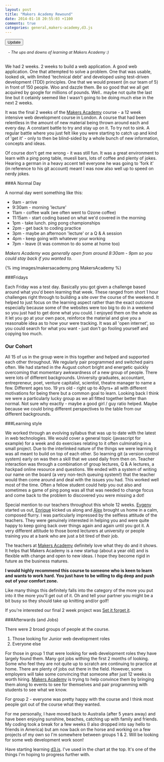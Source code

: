 ```yaml
---
layout: post
title: "Makers Academy Rewound"
date: 2014-01-18 20:55:03 +1100
comments: true
categories: general,makers-academy,d3.js
---
```

<script src="http://d3js.org/d3.v3.min.js"></script>
<script type="text/javascript" src="http://code.jquery.com/jquery-1.7.2.min.js"></script>
<div id="style">              
    

<style type="text/css">
.svg-section {
	background-color: #25383C;
}

text#green {
	fill: white;
	font-size: 12px;
}

text#red {
	fill: white;
	font-size: 12px;
}
.axis path,
.axis line {
  shape-rendering: crispEdges;
}


.x.axis path {
  display: none;
}

.line {
  fill: none;
  stroke: url(#col-gradient);
  stroke-width: 2px;
}

.axis .domain
{
opacity: 0;
}


.tick {
	fill: white;
}

.tick line {
	stroke: white;
}

#weeks {
	font-size: 14px; 
	fill: white;

}

rect {
	opacity: 0.5;
	stroke: grey;
}

.subtitle {
	font-size: 0.9em;
	padding-left: 10px;
}

#option {
	margin-bottom: 15px;
}
</style>
</div>
<div id="option">
    <input name="updateButton" 
                 type="button" 
                value="Update" 
                onclick="redrawLine()" />
</div>
<div id="body">
</div>	

<script type="text/javascript">

function draw() {

$("#body").empty();

var margin = {top: 20, right: 25, bottom: 50, left: 100},
    width = 660 - margin.left - margin.right,
    height = 260 - margin.top - margin.bottom;

// var parseDate = d3.time.format("%d-%b-%y").parse;


var data = [5,8,6,3,6,4,5,8,3,2,3,7,9]

var x = d3.scale.linear()
    .domain([0, data.length - 1])
    .range([0, width]);

var y = d3.scale.linear()
    .domain([0,d3.max(data)])
    .range([height, 0]);

var xAxis = d3.svg.axis()
    .scale(x)
    .tickSize(5)
    .orient("bottom");

var yAxis = d3.svg.axis()
    .scale(y)
    .ticks(1)
    .tickFormat(function (d) { return ''; }) //hides the tick value
    .tickSize(10)
    .orient("left")
    

var line = d3.svg.line()
    .interpolate("cardinal")
    .x(function(d,i) { return x(i); })
    .y(function(d) { return y(d); });

var svg = d3.select("#body").append("svg")
    .attr("width", width + margin.left + margin.right)
    .attr("height", height + margin.top + margin.bottom)
    .attr("class", "svg-section")
  .append("g")
    .attr("transform", "translate(" + margin.left + "," + margin.top + ")");

svg.append("linearGradient")
      .attr("id", "col-gradient")
      .attr("gradientUnits", "userSpaceOnUse")
      .attr("x1", 0).attr("y1", y(3))
      .attr("x2", 0).attr("y2", y(6))
    .selectAll("stop")
      .data([
        {offset: "0%", color: "red"},
        {offset: "50%", color: "orange"},
        {offset: "100%", color: "green"}
      ])
    .enter().append("stop")
      .attr("offset", function(d) { return d.offset; })
      .attr("stop-color", function(d) { return d.color; });


//Draw XAxis
  svg.append("g")
      .attr("class", "x axis")
      .attr("transform", "translate(0," + height + ")")
      .call(xAxis)
    .append("text")
      .attr("x", width/2)
      .attr("y", "30")
      .attr("dy", "0.71em")
      .attr("id", "weeks")
      .style("text-anchor", "middle")
      .text("Weeks");

//Draw YAxis
var yAxisdraw = svg.append("g")
      .attr("class", "y axis")
      .call(yAxis)

yAxisdraw.append("rect")
    .attr("width", 95)
    .attr("height", 40)
    .attr("x", -90)
    .attr("y", height-70)
    .style("fill", "red")

yAxisdraw.append("text")
      .attr("y", height-55)
      .attr("x",-2)
      .attr("dy", ".71em")
      .attr("id", "red")
      .style("text-anchor", "end")
      .text("I know nothing");

yAxisdraw.append("rect")
    .attr("width", 95)
    .attr("height", 40)
    .attr("x", -90)
    .attr("y", 25)
    .style("fill", "green")

yAxisdraw.append("text")
      .attr("y", 40)
      .attr("x", -15)
      .attr("dy", ".71em")
      .attr("id", "green")
      .style("text-anchor", "end")
      .text("I know lots");



var path = svg.append("path")
      .datum(data)
      .attr("class", "line")
      .attr("d", line);

var totalLength = path.node().getTotalLength();
  
path
      .attr("stroke-dasharray", totalLength+","+totalLength)
      .attr("stroke-dashoffset", totalLength)
      .transition()
      .duration(2500)
      .ease("linear-in-out")
      .attr("stroke-dashoffset", 0);

}

draw();

function redrawLine() {
  draw();
}

// $(window).resize(function() {
//   draw();
// });

   
</script>

<p class="subtitle"><em>- The ups and downs of learning at Makers Academy :)</em></p>


<br>
We had 2 weeks. 2 weeks to build a web application. A good web application. One that attempted to solve a problem. One that was usable, looked ok, with limited 'technical debt' and developed using test-driven development (TDD) principles. One that we would present (in our team of 5) in front of 150 people. Woo and dazzle them. Be so good that we all get acquired by google for millions of pounds.  
Well.. maybe not quite the last line but it cetainly seemed like I wasn't going to be doing much else in the next 2 weeks. 

It was the final 2 weeks of the [Makers Academy](www.makersacademy.com) course - a 12 week intensive web development course in London. A course that had been relentless in the amount of new material being thrown around each and every day. A constant battle to try and stay up on it. To try not to sink. A regular battle where you just felt like you were starting to catch up and kind of 'get it' - only to then be blind-sided by a whole bunch of new information, concepts and ideas. 

Of course don't get me wrong - it was still fun. It was a great environment to learn with a ping pong table, muesli bars, lots of coffee and plenty of jokes. Hearing a german in a heavy accent tell everyone he was going to 'fork it' (in reference to his git account) meant I was now also well up to speed on nerdy jokes. 

###A Normal Day

A normal day went something like this:

* 9am - arrive
* 9:30am - morning 'lecture'
* 11am - coffee walk (we often went to Ozone coffee)
* 11:15am - start coding based on what we'd covered in the morning
* 1pm - take lunch. ping pong championships
* 2pm - get back to coding practice 
* 3pm - maybe an afternoon 'lecture' or a Q & A session
* 4pm - keep going with whatever your working
* 7pm - leave (it was common to do some at home too)

*Makers Academy was generally open from around 8:30am - 9pm so you could stay back if you wanted to.*

{% img images/makersacademy.png MakersAcademy %}

###Fridays

Each Friday was a test day. Basically you got given a challenge based around what you'd been learning that week. These ranged from short 1 hour challenges right through to building a site over the course of the weekend. It helped to just focus on the learning aspect rather than the exact outcome especially because some of the websites were too big to do in a weekend so you just had to get done what you could. I enjoyed them on the whole as it let you go at your own pace, reinforce the material and give you a reasonable idea as to how your were tracking. It was all 'open internet', so you could search for what you want - just don't go fooling yourself and copying too much. 

### Our Cohort

All 15 of us in the group were in this together and helped and supported each other throughout. We regularly pair programmed and switched pairs often. We had started in the August cohort bright and energetic quickly overcoming that momentary awkwardness of a new group of people. There were lots of different backgrounds. University graduates, accountant, entrepreneur, poet, venture capitalist, scientist, theatre manager to name a few. Different ages too. 19 yrs old - right up to 40yrs+ all with different motivations for being there but a common goal to learn. Looking back I think we were a particularly lucky group as we all fitted together better than normal. Not sure why exactly - maybe a good girl / guy ratio helped. Maybe because we could bring different perspectives to the table from our different backgrounds.

###Learning style

We worked through an evolving syllabus that was up to date with the latest in web technologies. We would cover a general topic (javascript for example) for a week and do exercises relating to it often culminating in a small project. Due to the interlinked nature of the things we were learning it was all meant to build on top of each other. So learning git (a version control system) early on was then a skill that we used daily from then on. Teacher interaction was through a combination of group lectures, Q & A lectures, a hackpad online resource and questions. We ended with a system of writing our name on the board (a very non-tech queuing system!) that the teacher would then come around and deal with the issues you had. This worked well most of the time. Often a fellow student could help you out also and sometimes a game of ping pong was all that was needed to change focus and come back to the problem to discovered you were missing a dot! 

Special mention to our teachers throughout this whole 12 weeks. [Evgeny](https://github.com/shadchnev) started us out, [Enrique](https://github.com/ecomba) kicked us along and [Alex](https://github.com/alexpeattie) brought us home in a calm, composed flurry.  I was particularly impressed by the selfless attitude of the teachers. They were genuinely interested in helping you and were quite happy to keep going back over things again and again until you got it.  A very different attitude to those bored lecturers at university or people training you at a bank who are just a bit tired of their job. 

The teachers at [Makers Academy](www.makersacademy.com) definitely love what they do and it shows. It helps that Makers Academy is a new startup (about a year old) and is flexible with change and open to new ideas. I hope they become rigid in future as the business matures.

**I would highly recommend this course to someone who is keen to learn and wants to work hard. You just have to be willing to dig deep and push out of your comfort zone.**

Like many things this definitely falls into the category of the more you put into it the more you'll get out of it. Oh and tell your partner you might be a bit busy so they should take up knitting and/or golf! 

If you're interested our final 2 week project was [Set it forget it](http://www.setforget.it). 

###Afterwards (and Jobs)

There were 2 broad groups of people at the course.

1. Those looking for Junior web development roles
2. Everyone else

For those in group 1 that were looking for web development roles they have largely found them. Many got jobs withing the first 2 months of looking. Some who feel they are not quite up to scratch are continuing to practice at home. There are plenty of jobs out there in the field. However, some employers will take some convincing that someone after just 12 weeks is worth hiring. [Makers Academy](www.makersacademy.com) is trying to help convince them by bringing them along to events to see for themselves and pair programming with students to see what we know.

For group 2 - everyone was pretty happy with the course and I think most people got out of the course what they wanted. 

For me personally, I have moved back to Australia (after 5 years away) and have been enjoying sunshine, beaches, catching up with family and friends. My coding took a break for a few weeks (I also dropped into say hello to friends in America) but am now back on the horse and working on a few projects of my own so I'm somewhere between groups 1 & 2. Will be looking for some web development work soon! 

Have starting learning [d3.js](http://d3js.org/). I've used in the chart at the top. It's one of the things I'm hoping to progress further with.
